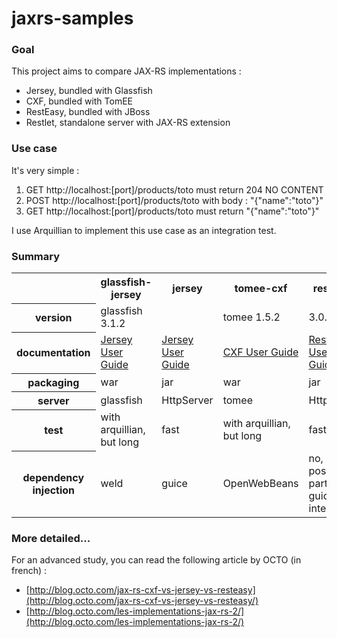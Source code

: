 jaxrs-samples
=============

### Goal
This project aims to compare JAX-RS implementations :

* Jersey, bundled with Glassfish
* CXF, bundled with TomEE
* RestEasy, bundled with JBoss
* Restlet, standalone server with JAX-RS extension

### Use case

It's very simple :

1. GET  http://localhost:[port]/products/toto must return 204 NO CONTENT
2. POST http://localhost:[port]/products/toto with body : "{"name":"toto"}" 
3. GET  http://localhost:[port]/products/toto must return "{"name":"toto"}"
 
I use Arquillian to implement this use case as an integration test.

### Summary
<table>
<tr>
    <th></th>
    <th>glassfish-jersey</th>
    <th>jersey</th>
    <th>tomee-cxf</th>
    <th>resteasy</th>
    <th>restlet</th>
</tr>
<tr>
    <th>version</th>
    <td>glassfish 3.1.2</td>
    <td></td>
    <td>tomee 1.5.2</td>
    <td>3.0.2.Final</td>
    <td>2.2-M3</td>
</tr>
<tr>
    <th>documentation</th>
    <td><a href="https://jersey.java.net/documentation/latest/index.html">Jersey User Guide</a></td>
    <td><a href="https://jersey.java.net/documentation/latest/index.html">Jersey User Guide</a></td>
    <td><a href="http://cxf.apache.org/docs/index.html">CXF User Guide</a></td>
    <td><a href="http://docs.jboss.org/resteasy/docs/3.0.2.Final/userguide/html_single/index.html">RestEasy User Guide</a></td>
    <td><a href="http://restlet.org/learn/guide/2.1/">Restlet User Guide</a></td>
</tr>
<tr>
    <th>packaging</th>
    <td>war</td>
    <td>jar</td>
    <td>war</td>
    <td>jar</td>
    <td>jar</td>
</tr>
<tr>
    <th>server</th>
    <td>glassfish</td>
    <td>HttpServer</td>
    <td>tomee</td>
    <td>HttpServer</td>
    <td>org.restlet.Component</td>
</tr>
<tr>
    <th>test</th>
    <td>with arquillian, but long</td>
    <td>fast</td>
    <td>with arquillian, but long</td>
    <td>fast</td>
    <td>fast</td>
</tr>
<tr>
    <th>dependency injection</th>
    <td>weld</td>
    <td>guice</td>
    <td>OpenWebBeans</td>
    <td>no, possible partial guice integration</td>
    <td>no, possible partial guice integration</td>
</tr>

</table>


### More detailed...
For an advanced study, you can read the following article by OCTO (in french) :

* [http://blog.octo.com/jax-rs-cxf-vs-jersey-vs-resteasy](http://blog.octo.com/jax-rs-cxf-vs-jersey-vs-resteasy/)
* [http://blog.octo.com/les-implementations-jax-rs-2/](http://blog.octo.com/les-implementations-jax-rs-2/)
